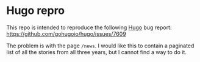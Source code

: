 # Hugo repro

This repo is intended to reproduce the following [Hugo](https://www.gohugo.io) bug report: https://github.com/gohugoio/hugo/issues/7609

The problem is with the page `/news`. I would like this to contain a paginated list of all the stories from all three years, but I cannot find a way to do it.
